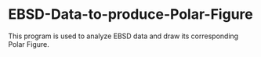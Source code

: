 # EBSD-Data-to-produce-Polar-Figure
This program is used to analyze EBSD data and draw its corresponding Polar Figure.
